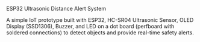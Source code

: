 ESP32 Ultrasonic Distance Alert System

A simple IoT prototype built with ESP32, HC-SR04 Ultrasonic Sensor, OLED Display (SSD1306), Buzzer, and LED on a dot board (perfboard with soldered connections) to detect objects and provide real-time safety alerts.

